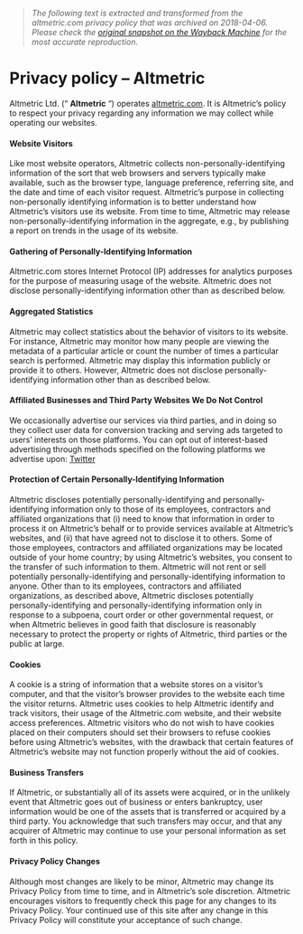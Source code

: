 > *The following text is extracted and transformed from the altmetric.com privacy policy that was archived on 2018-04-06. Please check the [original snapshot on the Wayback Machine](https://web.archive.org/web/20180406230450id_/https%3A//www.altmetric.com/privacy-policy) for the most accurate reproduction.*

# Privacy policy – Altmetric

Altmetric Ltd. (“ **Altmetric** “) operates [altmetric.com](http://www.altmetric.com/). It is Altmetric’s policy to respect your privacy regarding any information we may collect while operating our websites.

#### Website Visitors

Like most website operators, Altmetric collects non-personally-identifying information of the sort that web browsers and servers typically make available, such as the browser type, language preference, referring site, and the date and time of each visitor request. Altmetric’s purpose in collecting non-personally identifying information is to better understand how Altmetric’s visitors use its website. From time to time, Altmetric may release non-personally-identifying information in the aggregate, e.g., by publishing a report on trends in the usage of its website.

#### Gathering of Personally-Identifying Information

Altmetric.com stores Internet Protocol (IP) addresses for analytics purposes for the purpose of measuring usage of the website. Altmetric does not disclose personally-identifying information other than as described below.

#### Aggregated Statistics

Altmetric may collect statistics about the behavior of visitors to its website. For instance, Altmetric may monitor how many people are viewing the metadata of a particular article or count the number of times a particular search is performed. Altmetric may display this information publicly or provide it to others. However, Altmetric does not disclose personally-identifying information other than as described below.

#### Affiliated Businesses and Third Party Websites We Do Not Control

We occasionally advertise our services via third parties, and in doing so they collect user data for conversion tracking and serving ads targeted to users’ interests on those platforms. You can opt out of interest-based advertising through methods specified on the following platforms we advertise upon: [Twitter](https://support.twitter.com/articles/20170405#)

#### Protection of Certain Personally-Identifying Information

Altmetric discloses potentially personally-identifying and personally-identifying information only to those of its employees, contractors and affiliated organizations that (i) need to know that information in order to process it on Altmetric’s behalf or to provide services available at Altmetric’s websites, and (ii) that have agreed not to disclose it to others. Some of those employees, contractors and affiliated organizations may be located outside of your home country; by using Altmetric’s websites, you consent to the transfer of such information to them. Altmetric will not rent or sell potentially personally-identifying and personally-identifying information to anyone. Other than to its employees, contractors and affiliated organizations, as described above, Altmetric discloses potentially personally-identifying and personally-identifying information only in response to a subpoena, court order or other governmental request, or when Altmetric believes in good faith that disclosure is reasonably necessary to protect the property or rights of Altmetric, third parties or the public at large.

#### Cookies

A cookie is a string of information that a website stores on a visitor’s computer, and that the visitor’s browser provides to the website each time the visitor returns. Altmetric uses cookies to help Altmetric identify and track visitors, their usage of the Altmetric.com website, and their website access preferences. Altmetric visitors who do not wish to have cookies placed on their computers should set their browsers to refuse cookies before using Altmetric’s websites, with the drawback that certain features of Altmetric’s website may not function properly without the aid of cookies.

#### Business Transfers

If Altmetric, or substantially all of its assets were acquired, or in the unlikely event that Altmetric goes out of business or enters bankruptcy, user information would be one of the assets that is transferred or acquired by a third party. You acknowledge that such transfers may occur, and that any acquirer of Altmetric may continue to use your personal information as set forth in this policy.

#### Privacy Policy Changes

Although most changes are likely to be minor, Altmetric may change its Privacy Policy from time to time, and in Altmetric’s sole discretion. Altmetric encourages visitors to frequently check this page for any changes to its Privacy Policy. Your continued use of this site after any change in this Privacy Policy will constitute your acceptance of such change.
